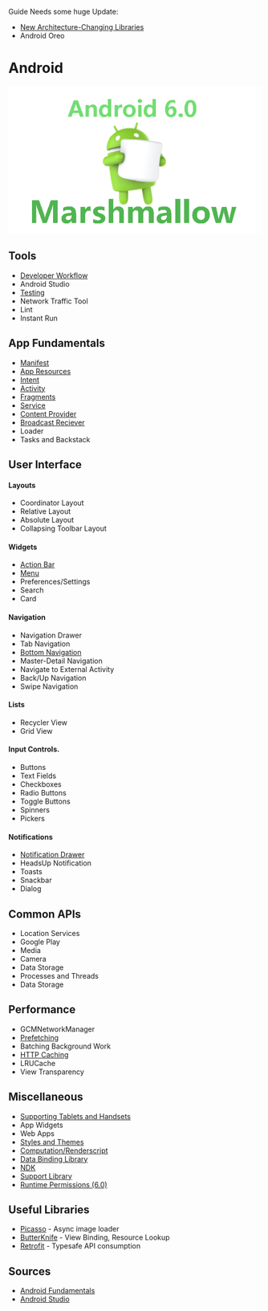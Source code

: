 Guide Needs some huge Update:
- [New Architecture-Changing Libraries](https://developer.android.com/topic/libraries/architecture/index.html)
- Android Oreo

# Android
![Android Marshmallow Banner](/Images/android-marshmallow.png)

## Tools
* [Developer Workflow](http://developer.android.com/tools/workflow/index.html)
* Android Studio
* [Testing](http://developer.android.com/tools/testing/testing-tools.html)
* Network Traffic Tool
* Lint
* Instant Run

## App Fundamentals
* [Manifest](/AppFundamentals/Manifest.md)
* [App Resources](/AppFundamentals/AppResources.md)
* [Intent](/AppFundamentals/Intent.md)
* [Activity](/AppFundamentals/Activity.md)
* [Fragments](/AppFundamentals/Fragments.md)
* [Service](/AppFundamentals/Service.md)
* [Content Provider](/AppFundamentals/ContentProvider.md)
* [Broadcast Reciever](/AppFundamentals/BroadcastReceiver.md)
* Loader
* Tasks and Backstack

## User Interface

#### Layouts
* Coordinator Layout
* Relative Layout
* Absolute Layout
* Collapsing Toolbar Layout

#### Widgets
* [Action Bar](/UserInterface/ActionBar.md)
* [Menu](/UserInterface/Menu.md)
* Preferences/Settings
* Search
* Card

#### Navigation
* Navigation Drawer
* Tab Navigation
* [Bottom Navigation](/Navigation/BottomNavigation.md)
* Master-Detail Navigation
* Navigate to External Activity
* Back/Up Navigation
* Swipe Navigation

#### Lists
* Recycler View
* Grid View

#### Input Controls.
* Buttons
* Text Fields
* Checkboxes
* Radio Buttons
* Toggle Buttons
* Spinners
* Pickers

#### Notifications
* [Notification Drawer](/UserInterface/Notifications.md)
* HeadsUp Notification
* Toasts
* Snackbar
* Dialog

## Common APIs
* Location Services
* Google Play
* Media
* Camera
* Data Storage
* Processes and Threads
* Data Storage

## Performance
* GCMNetworkManager
* [Prefetching](/Performance/Prefetching.md)
* Batching Background Work
* [HTTP Caching](https://www.youtube.com/watch?v=7lxVqqWwTb0&list=PLWz5rJ2EKKc9CBxr3BVjPTPoDPLdPIFCE&index=1)
* LRUCache
* View Transparency 

## Miscellaneous
* [Supporting Tablets and Handsets](/Miscellaneous/SupportingTabletsAndHandsets.md)
* App Widgets
* Web Apps
* [Styles and Themes](http://developer.android.com/guide/topics/ui/themes.html)
* [Computation/Renderscript](http://developer.android.com/guide/topics/renderscript/index.html)
* [Data Binding Library](http://developer.android.com/tools/data-binding/guide.html)
* [NDK](http://developer.android.com/tools/sdk/ndk/index.html)
* [Support Library](http://developer.android.com/tools/support-library/index.html)
* [Runtime Permissions (6.0)](https://developer.android.com/preview/features/runtime-permissions.html?utm_campaign=m-developer-launch&utm_source=dac&utm_medium=blog)

## Useful Libraries
* [Picasso](https://github.com/square/picasso) - Async image loader
* [ButterKnife](https://github.com/codepath/android_guides/wiki/Reducing-View-Boilerplate-with-Butterknife) - View Binding, Resource Lookup
* [Retrofit](https://github.com/codepath/android_guides/wiki/Consuming-APIs-with-Retrofit) - Typesafe API consumption

## Sources
* [Android Fundamentals](http://developer.android.com/guide/components/fundamentals.html)
* [Android Studio](http://developer.android.com/tools/studio/index.html)
